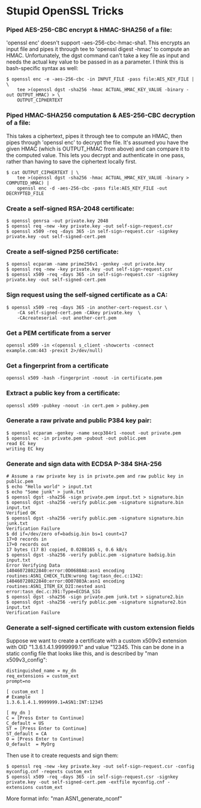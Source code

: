 # Stupid OpenSSL Tricks

### Piped AES-256-CBC encrypt & HMAC-SHA256 of a file:

'openssl enc' doesn't support -aes-256-cbc-hmac-sha1. This encrypts an input file and pipes it through tee to 'openssl digest -hmac' to compute an HMAC. Unfortunately, the dgst command can't take a key file as input and needs the actual key value to be passed in as a parameter. I think this is bash-specific syntax as well:

    $ openssl enc -e -aes-256-cbc -in INPUT_FILE -pass file:AES_KEY_FILE | \
        tee >(openssl dgst -sha256 -hmac ACTUAL_HMAC_KEY_VALUE -binary -out OUTPUT_HMAC) > \
        OUTPUT_CIPHERTEXT

### Piped HMAC-SHA256 computation & AES-256-CBC decryption of a file:

This takes a ciphertext, pipes it through tee to compute an HMAC, then pipes through 'openssl enc' to decrypt the file. It's assumed you have the given HMAC (which is OUTPUT_HMAC from above) and can compare it to the computed value. This lets you decrypt and authenticate in one pass, rather than having to save the ciphertext locally first.

    $ cat OUTPUT_CIPHERTEXT | \
        tee >(openssl dgst -sha256 -hmac ACTUAL_HMAC_KEY_VALUE -binary > COMPUTED_HMAC) |
        openssl enc -d -aes-256-cbc -pass file:AES_KEY_FILE -out DECRYPTED_FILE

### Create a self-signed RSA-2048 certificate:

    $ openssl genrsa -out private.key 2048
    $ openssl req -new -key private.key -out self-sign-request.csr
    $ openssl x509 -req -days 365 -in self-sign-request.csr -signkey private.key -out self-signed-cert.pem

### Create a self-signed P256 certificate:
    
    $ openssl ecparam -name prime256v1 -genkey -out private.key
    $ openssl req -new -key private.key -out self-sign-request.csr
    $ openssl x509 -req -days 365 -in self-sign-request.csr -signkey private.key -out self-signed-cert.pem
    
### Sign request using the self-signed certificate as a CA:

    $ openssl x509 -req -days 365 -in another-cert-request.csr \
        -CA self-signed-cert.pem -CAkey private.key  \
        -CAcreateserial -out another-cert.pem

### Get a PEM certificate from a server

    openssl x509 -in <(openssl s_client -showcerts -connect example.com:443 -prexit 2>/dev/null)
    
### Get a fingerprint from a certificate

    openssl x509 -hash -fingerprint -noout -in certificate.pem

### Extract a public key from a certificate:
    openssl x509 -pubkey -noout -in cert.pem > pubkey.pem

### Generate a raw private and public P384 key pair:

    $ openssl ecparam -genkey -name secp384r1 -noout -out private.pem
    $ openssl ec -in private.pem -pubout -out public.pem
    read EC key
    writing EC key

### Generate and sign data with ECDSA P-384 SHA-256
    # Assume a raw private key is in private.pem and raw public key in public.pem
    $ echo "Hello world" > input.txt
    $ echo "Some junk" > junk.txt
    $ openssl dgst -sha256 -sign private.pem input.txt > signature.bin
    $ openssl dgst -sha256 -verify public.pem -signature signature.bin input.txt
    Verified OK
    $ openssl dgst -sha256 -verify public.pem -signature signature.bin junk.txt
    Verification Failure
    $ dd if=/dev/zero of=badsig.bin bs=1 count=17
    17+0 records in
    17+0 records out
    17 bytes (17 B) copied, 0.0288165 s, 0.6 kB/s
    $ openssl dgst -sha256 -verify public.pem -signature badsig.bin input.txt
    Error Verifying Data
    140460728022840:error:0D0680A8:asn1 encoding routines:ASN1_CHECK_TLEN:wrong tag:tasn_dec.c:1342:
    140460728022840:error:0D07803A:asn1 encoding routines:ASN1_ITEM_EX_D2I:nested asn1 error:tasn_dec.c:391:Type=ECDSA_SIG
    $ openssl dgst -sha256 -sign private.pem junk.txt > signature2.bin
    $ openssl dgst -sha256 -verify public.pem -signature signature2.bin input.txt
    Verification Failure

### Generate a self-signed certificate with custom extension fields

Suppose we want to create a certificate with a custom x509v3 extension with OID "1.3.6.1.4.1.9999999.1" and value "12345. This can be done in a static config file that looks like this, and is described by "man x509v3_config":
    
    distinguished_name = my_dn
    req_extensions = custom_ext
    prompt=no

    [ custom_ext ]
    # Example
    1.3.6.1.4.1.9999999.1=ASN1:INT:12345

    [ my_dn ]
    C = [Press Enter to Continue]
    C_default = US
    ST = [Press Enter to Continue]
    ST_default = CA
    O = [Press Enter to Continue]
    O_default  = MyOrg

Then use it to create requests and sign them:

    $ openssl req -new -key private.key -out self-sign-request.csr -config myconfig.cnf -reqexts custom_ext
    $ openssl x509 -req -days 365 -in self-sign-request.csr -signkey private.key -out self-signed-cert.pem -extfile myconfig.cnf -extensions custom_ext

More format info: "man ASN1_generate_nconf"
